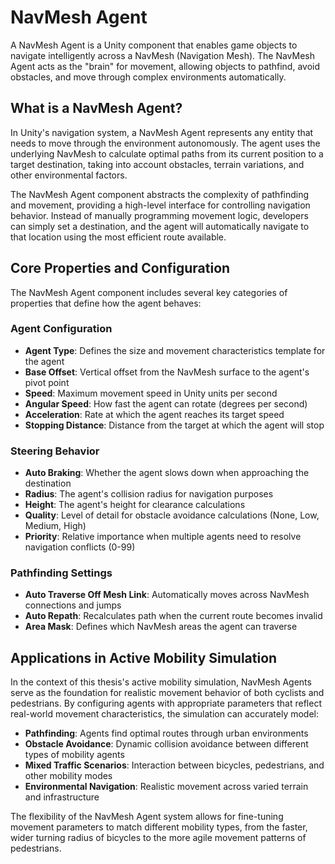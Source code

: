 # NavMesh Agent

A NavMesh Agent is a Unity component that enables game objects to navigate intelligently across a NavMesh (Navigation Mesh). The NavMesh Agent acts as the "brain" for movement, allowing objects to pathfind, avoid obstacles, and move through complex environments automatically.

## What is a NavMesh Agent?

In Unity's navigation system, a NavMesh Agent represents any entity that needs to move through the environment autonomously. The agent uses the underlying NavMesh to calculate optimal paths from its current position to a target destination, taking into account obstacles, terrain variations, and other environmental factors.

The NavMesh Agent component abstracts the complexity of pathfinding and movement, providing a high-level interface for controlling navigation behavior. Instead of manually programming movement logic, developers can simply set a destination, and the agent will automatically navigate to that location using the most efficient route available.

## Core Properties and Configuration

The NavMesh Agent component includes several key categories of properties that define how the agent behaves:

### Agent Configuration
- **Agent Type**: Defines the size and movement characteristics template for the agent
- **Base Offset**: Vertical offset from the NavMesh surface to the agent's pivot point
- **Speed**: Maximum movement speed in Unity units per second
- **Angular Speed**: How fast the agent can rotate (degrees per second)
- **Acceleration**: Rate at which the agent reaches its target speed
- **Stopping Distance**: Distance from the target at which the agent will stop

### Steering Behavior
- **Auto Braking**: Whether the agent slows down when approaching the destination
- **Radius**: The agent's collision radius for navigation purposes
- **Height**: The agent's height for clearance calculations
- **Quality**: Level of detail for obstacle avoidance calculations (None, Low, Medium, High)
- **Priority**: Relative importance when multiple agents need to resolve navigation conflicts (0-99)

### Pathfinding Settings
- **Auto Traverse Off Mesh Link**: Automatically moves across NavMesh connections and jumps
- **Auto Repath**: Recalculates path when the current route becomes invalid
- **Area Mask**: Defines which NavMesh areas the agent can traverse

## Applications in Active Mobility Simulation

In the context of this thesis's active mobility simulation, NavMesh Agents serve as the foundation for realistic movement behavior of both cyclists and pedestrians. By configuring agents with appropriate parameters that reflect real-world movement characteristics, the simulation can accurately model:

- **Pathfinding**: Agents find optimal routes through urban environments
- **Obstacle Avoidance**: Dynamic collision avoidance between different types of mobility agents
- **Mixed Traffic Scenarios**: Interaction between bicycles, pedestrians, and other mobility modes
- **Environmental Navigation**: Realistic movement across varied terrain and infrastructure

The flexibility of the NavMesh Agent system allows for fine-tuning movement parameters to match different mobility types, from the faster, wider turning radius of bicycles to the more agile movement patterns of pedestrians.

